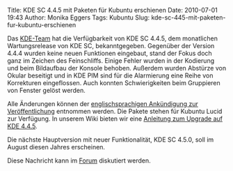 Title: KDE SC 4.4.5 mit Paketen für Kubuntu erschienen
Date: 2010-07-01 19:43
Author: Monika Eggers
Tags: Kubuntu
Slug: kde-sc-445-mit-paketen-fur-kubuntu-erschienen

Das [KDE-Team](http://www.kde.org "http://www.kde.org") hat die
Verfügbarkeit von KDE SC 4.4.5, dem monatlichen Wartungsrelease von KDE
SC, bekanntgegeben. Gegenüber der Version 4.4.4 wurden keine neuen
Funktionen eingebaut, stand der Fokus doch ganz im Zeichen des
Feinschliffs. Einige Fehler wurden in der Kodierung und beim Bildaufbau
der Konsole behoben. Außerdem wurden Abstürze von Okular beseitigt und
in KDE PIM sind für die Alarmierung eine Reihe von Korrekturen
eingeflossen. Auch konnten Schwierigkeiten beim Gruppieren von Fenster
gelöst werden.


Alle Änderungen können der [englischsprachigen Ankündigung zur
Veröffentlichung](http://www.kde.org/announcements/changelogs/changelog4_4_4to4_4_5.php "http://www.kde.org/announcements/changelogs/changelog4_4_4to4_4_5.php")
entnommen werden. Die Pakete stehen für Kubuntu Lucid zur Verfügung. In
unserem Wiki bieten wir eine [Anleitung zum Upgrade auf KDE
4.4.5](http://wiki.kubuntu-de.org/Installation/Upgrade/KDE4.4.5 "http://wiki.kubuntu-de.org/Installation/Upgrade/KDE4.4.5").


<!--break--><!--break-->

Die nächste Hauptversion mit neuer Funktionalität, KDE SC 4.5.0, soll im
August diesen Jahres erscheinen.


Diese Nachricht kann im
[Forum](http://forum.kubuntu-de.org/index.php?board=1.0 "http://forum.kubuntu-de.org/index.php?board=1.0")
diskutiert werden.



